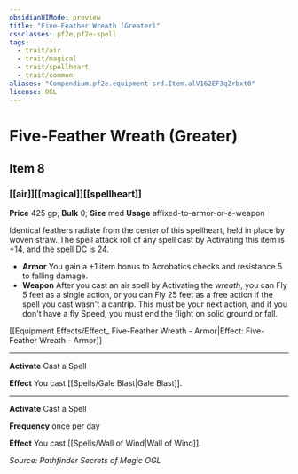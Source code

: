 ```yaml
---
obsidianUIMode: preview
title: "Five-Feather Wreath (Greater)"
cssclasses: pf2e,pf2e-spell
tags:
  - trait/air
  - trait/magical
  - trait/spellheart
  - trait/common
aliases: "Compendium.pf2e.equipment-srd.Item.alV162EF3qZrbxt0"
license: OGL
---
```

# Five-Feather Wreath (Greater)
## Item 8
### [[air]][[magical]][[spellheart]]


**Price** 425 gp; 
**Bulk** 0; **Size** med
**Usage** affixed-to-armor-or-a-weapon

Identical feathers radiate from the center of this spellheart, held in place by woven straw. The spell attack roll of any spell cast by Activating this item is +14, and the spell DC is 24.

*   **Armor** You gain a +1 item bonus to Acrobatics checks and resistance 5 to falling damage.
*   **Weapon** After you cast an air spell by Activating the _wreath_, you can Fly 5 feet as a single action, or you can Fly 25 feet as a free action if the spell you cast wasn't a cantrip. This must be your next action, and if you don't have a fly Speed, you must end the flight on solid ground or fall.

[[Equipment Effects/Effect_ Five-Feather Wreath - Armor|Effect: Five-Feather Wreath - Armor]]

* * *

**Activate** Cast a Spell

**Effect** You cast [[Spells/Gale Blast|Gale Blast]].

* * *

**Activate** Cast a Spell

**Frequency** once per day

**Effect** You cast [[Spells/Wall of Wind|Wall of Wind]].

*Source: Pathfinder Secrets of Magic*
*OGL*